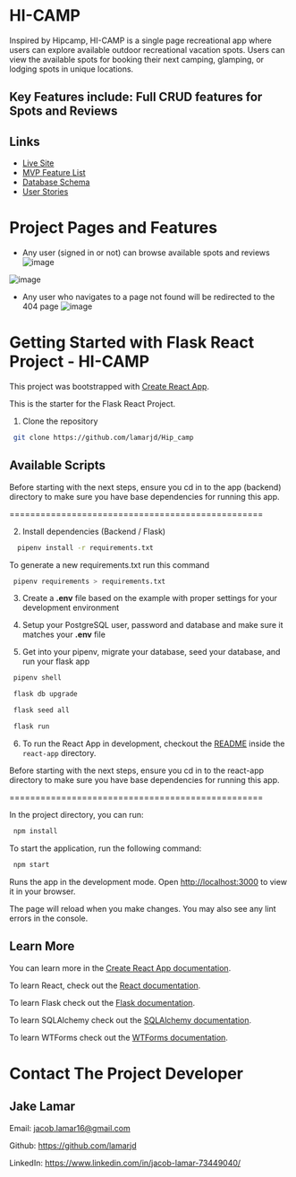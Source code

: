 # HI-CAMP

Inspired by Hipcamp, HI-CAMP is a single page recreational app where users can explore available outdoor recreational vacation spots. Users can view the available spots for booking their next camping, glamping, or lodging spots in unique locations. 

## Key Features include: Full CRUD features for Spots and Reviews

## Links
* [Live Site](https://hi-camp.onrender.com/)
* [MVP Feature List](https://github.com/lamarjd/Hip_camp/wiki/MVP-Feature-List)
* [Database Schema](https://github.com/lamarjd/Hip_camp/wiki/Schema)
* [User Stories](https://github.com/lamarjd/Hip_camp/wiki/User-Stories)

# Project Pages and Features
* Any user (signed in or not) can browse available spots and reviews
![image](https://user-images.githubusercontent.com/98356168/205563114-29fc0ec1-d537-4722-ba2a-e4f4666eaeaf.png)

![image](![image](https://user-images.githubusercontent.com/98356168/205564594-8f640827-f9f0-4614-b382-340bdad53cdb.png))


* Any user who navigates to a page not found will be redirected to the 404 page
![image](https://user-images.githubusercontent.com/98356168/205563382-83299013-1f6f-4043-b3ae-638a5ab5861c.png)



# Getting Started with Flask React Project - HI-CAMP

This project was bootstrapped with [Create React App](https://github.com/facebook/create-react-app).

This is the starter for the Flask React Project. 

1. Clone the repository

```bash
 git clone https://github.com/lamarjd/Hip_camp
 ```

## Available Scripts

Before starting with the next steps, ensure you cd in to the app (backend) directory to make sure you have base dependencies for running this app.

=================================================

2. Install dependencies (Backend / Flask)

```bash
  pipenv install -r requirements.txt
  ```

To generate a new requirements.txt run this command

```bash
 pipenv requirements > requirements.txt
 ```

3. Create a **.env** file based on the example with proper settings for your
   development environment

4. Setup your PostgreSQL user, password and database and make sure it matches your **.env** file

5. Get into your pipenv, migrate your database, seed your database, and run your flask app
   
```bash
 pipenv shell 
 ```
   
```bash
 flask db upgrade
 ```
   
```bash
 flask seed all 
 ```
   
```bash
 flask run 
 ```

6. To run the React App in development, checkout the [README](./react-app/README.md) inside the `react-app` directory.

Before starting with the next steps, ensure you cd in to the react-app directory to make sure you have base dependencies for running this app.

=================================================

In the project directory, you can run:

```bash
 npm install
 ```

To start the application, run the following command:

```bash
 npm start
 ```

Runs the app in the development mode.
Open [http://localhost:3000](http://localhost:3000) to view it in your browser.

The page will reload when you make changes.
You may also see any lint errors in the console.

## Learn More

You can learn more in the [Create React App documentation](https://facebook.github.io/create-react-app/docs/getting-started).

To learn React, check out the [React documentation](https://reactjs.org/).

To learn Flask check out the [Flask documentation](https://flask.palletsprojects.com/en/2.2.x/).

To learn SQLAlchemy check out the [SQLAlchemy documentation](https://www.sqlalchemy.org/).

To learn WTForms check out the [WTForms documentation](https://wtforms.readthedocs.io/en/2.3.x/).

# Contact The Project Developer

## Jake Lamar
Email: jacob.lamar16@gmail.com

Github: https://github.com/lamarjd

LinkedIn: https://www.linkedin.com/in/jacob-lamar-73449040/
